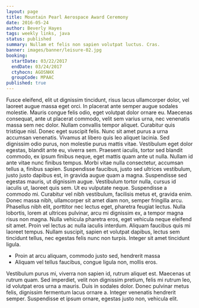 ```yaml
---
layout: page
title: Mountain Pearl Aerospace Award Ceremony
date: 2016-05-24
author: Beverly Hayes
tags: weekly links, java
status: published
summary: Nullam et felis non sapien volutpat luctus. Cras.
banner: images/banner/leisure-02.jpg
booking:
  startDate: 03/22/2017
  endDate: 03/24/2017
  ctyhocn: AGOSNHX
  groupCode: MPAAC
published: true
---
```

Fusce eleifend, elit ut dignissim tincidunt, risus lacus ullamcorper dolor, vel laoreet augue massa eget orci. In placerat ante semper augue sodales molestie. Mauris congue felis odio, eget volutpat dolor ornare eu. Maecenas consequat, ante ut placerat commodo, velit sem varius urna, nec venenatis massa sem nec dolor. Nullam convallis tempor aliquet. Curabitur quis tristique nisl. Donec eget suscipit felis. Nunc sit amet purus a urna accumsan venenatis. Vivamus at libero quis leo aliquet lacinia. Sed dignissim odio purus, non molestie purus mattis vitae. Vestibulum eget dolor egestas, blandit ante eu, viverra sem. Praesent iaculis, tortor sed blandit commodo, ex ipsum finibus neque, eget mattis quam ante ut nulla. Nullam id ante vitae nunc finibus tempus. Morbi vitae nulla consectetur, accumsan tellus a, finibus sapien. Suspendisse faucibus, justo sed ultrices vestibulum, justo justo dapibus est, in gravida augue quam a magna. Suspendisse sed egestas mauris, ut dignissim augue.
Vestibulum tortor nulla, cursus id iaculis ut, laoreet quis sem. Ut eu vulputate neque. Suspendisse a commodo mi. Curabitur vel nibh vestibulum, facilisis metus et, gravida enim. Donec massa nibh, ullamcorper sit amet diam non, semper fringilla arcu. Phasellus nibh elit, porttitor nec lectus eget, pharetra feugiat lectus. Nulla lobortis, lorem at ultrices pulvinar, arcu mi dignissim ex, a tempor magna risus non magna. Nulla vehicula pharetra eros, eget vehicula neque eleifend sit amet. Proin vel lectus ac nulla iaculis interdum. Aliquam faucibus quis mi laoreet tempus. Nullam suscipit, sapien et volutpat dapibus, lectus sem tincidunt tellus, nec egestas felis nunc non turpis. Integer sit amet tincidunt ligula.

* Proin at arcu aliquam, commodo justo sed, hendrerit massa
* Aliquam vel tellus faucibus, congue ligula non, mollis eros.

Vestibulum purus mi, viverra non sapien id, rutrum aliquet est. Maecenas ut rutrum quam. Sed imperdiet, velit non dignissim pretium, felis mi rutrum leo, id volutpat eros urna a mauris. Duis in sodales dolor. Donec pulvinar metus felis, dignissim fermentum lacus ornare a. Integer venenatis hendrerit semper. Suspendisse et ipsum ornare, egestas justo non, vehicula elit.
